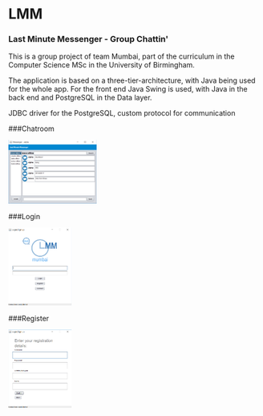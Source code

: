 # LMM 
### Last Minute Messenger - Group Chattin'

This is a group project of team Mumbai, part of the curriculum in the Computer Science MSc in the University of Birmingham.

The application is based on a three-tier-architecture, with Java being used for the whole app.
For the front end Java Swing is used, with Java in the back end and PostgreSQL in the Data layer.

JDBC driver for the PostgreSQL, custom protocol for communication

###Chatroom 

<img src="images/Chat.png" width="35%" height="35%">

###Login 

<img src="images/Login.png" width="25%" height="25%">

###Register

<img src="images/Register.png" width="25%" height="25%">
